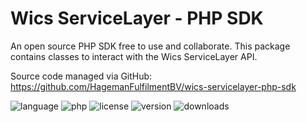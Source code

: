 # Wics ServiceLayer - PHP SDK
An open source PHP SDK free to use and collaborate. This package contains classes to interact with the Wics ServiceLayer API.

Source code managed via GitHub: https://github.com/HagemanFulfilmentBV/wics-servicelayer-php-sdk

<img src="https://badgen.net/packagist/lang/hageman/wics-servicelayer-php-sdk" alt="language">
<img src="https://badgen.net/packagist/php/hageman/wics-servicelayer-php-sdk" alt="php">
<img src="https://badgen.net/packagist/license/hageman/wics-servicelayer-php-sdk" alt="license">
<img src="https://badgen.net/packagist/v/hageman/wics-servicelayer-php-sdk" alt="version">
<img src="https://badgen.net/packagist/dt/hageman/wics-servicelayer-php-sdk" alt="downloads">